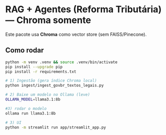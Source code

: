 # RAG + Agentes (Reforma Tributária) — **Chroma somente**

Este pacote usa **Chroma** como vector store (sem FAISS/Pinecone).

## Como rodar
```bash
python -m venv .venv && source .venv/bin/activate
pip install --upgrade pip
pip install -r requirements.txt

# 1) Ingestão (gera índice Chroma local)
python ingest/ingest_govbr_textos_legais.py

# 2) Baixe um modelo no Ollama (leve)
OLLAMA_MODEL=llama3.1:8b

#3) rodar o modelo
ollama run llama3.1:8b

# 3) UI
python -m streamlit run app/streamlit_app.py
```